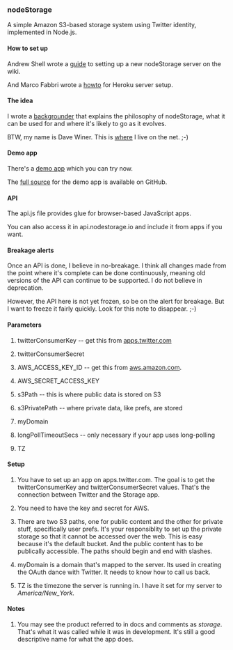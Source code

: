 ### nodeStorage



A simple Amazon S3-based storage system using Twitter identity, implemented in Node.js.



#### How to set up

Andrew Shell wrote a <a href="https://github.com/scripting/storage/wiki/Installing-Storage-on-a-VPS">guide</a> to setting up a new nodeStorage server on the wiki. 

And Marco Fabbri wrote a <a href="https://github.com/scripting/nodeStorage/wiki/Installing-nodeStorage-on-Heroku">howto</a> for Heroku server setup. 



#### The idea

I wrote a <a href="http://nodestorage.smallpict.com/2015/01/19/whatIsNodestorage.html">backgrounder</a> that explains the philosophy of nodeStorage, what it can be used for and where it's likely to go as it evolves.

BTW, my name is Dave Winer. This is <a href="http://scripting.com/">where</a> I live on the net. ;-)



#### Demo app

There's a <a href="http://macwrite.org/">demo app</a> which you can try now. 

The <a href="https://github.com/scripting/macwrite">full source</a> for the demo app is available on GitHub.



#### API

The api.js file provides glue for browser-based JavaScript apps. 

You can also access it in api.nodestorage.io and include it from apps if you want. 



#### Breakage alerts

Once an API is done, I believe in no-breakage. I think all changes made from the point where it's complete can be done continuously, meaning old versions of the API can continue to be supported. I do not believe in deprecation. 

However, the API here is not yet frozen, so be on the alert for breakage. But I want to freeze it fairly quickly. Look for this note to disappear. ;-)



#### Parameters

1. twitterConsumerKey -- get this from <a href="https://apps.twitter.com/">apps.twitter.com</a>

2. twitterConsumerSecret

3. AWS_ACCESS_KEY_ID -- get this from <a href="http://aws.amazon.com/">aws.amazon.com</a>.

4. AWS_SECRET_ACCESS_KEY

5. s3Path -- this is where public data is stored on S3

6. s3PrivatePath -- where private data, like prefs, are stored

7. myDomain

8. longPollTimeoutSecs -- only necessary if your app uses long-polling

9. TZ



#### Setup

1. You have to set up an app on apps.twitter.com. The goal is to get the twitterConsumerKey and twitterConsumerSecret values. That's the connection between Twitter and the Storage app.

2. You need to have the key and secret for AWS. 

3. There are two S3 paths, one for public content and the other for private stuff, specifically user prefs. It's your responsiblity to set up the private storage so that it cannot be accessed over the web. This is easy because it's the default bucket. And the public content has to be publically accessible. The paths should begin and end with slashes.

4. myDomain is a domain that's mapped to the server. Its used in creating the OAuth dance with Twitter. It needs to know how to call us back. 

5. TZ is the timezone the server is running in. I have it set for my server to *America/New_York.*



#### Notes

1. You may see the product referred to in docs and comments as *storage*. That's what it was called while it was in development. It's still a good descriptive name for what the app does.

